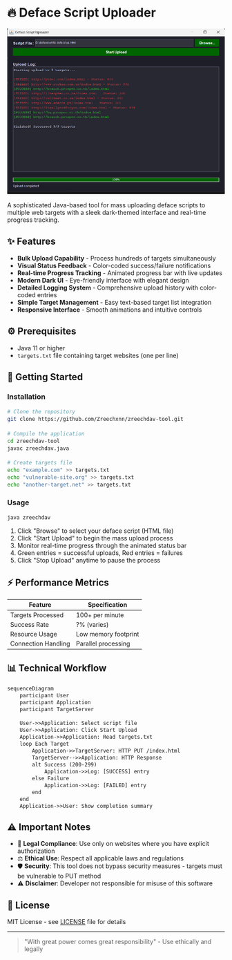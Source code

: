 
# 🔥 Deface Script Uploader

![Application Screenshot](https://github.com/Zreechxnn/Zreechxnn/blob/asset/zreechdav.png)

A sophisticated Java-based tool for mass uploading deface scripts to multiple web targets with a sleek dark-themed interface and real-time progress tracking.

## ✨ Features

- **Bulk Upload Capability** - Process hundreds of targets simultaneously
- **Visual Status Feedback** - Color-coded success/failure notifications
- **Real-time Progress Tracking** - Animated progress bar with live updates
- **Modern Dark UI** - Eye-friendly interface with elegant design
- **Detailed Logging System** - Comprehensive upload history with color-coded entries
- **Simple Target Management** - Easy text-based target list integration
- **Responsive Interface** - Smooth animations and intuitive controls

## ⚙️ Prerequisites

- Java 11 or higher
- `targets.txt` file containing target websites (one per line)

## 🚀 Getting Started

### Installation
```bash
# Clone the repository
git clone https://github.com/Zreechxnn/zreechdav-tool.git

# Compile the application
cd zreechdav-tool
javac zreechdav.java

# Create targets file
echo "example.com" >> targets.txt
echo "vulnerable-site.org" >> targets.txt
echo "another-target.net" >> targets.txt
```

### Usage
```bash
java zreechdav
```

1. Click "Browse" to select your deface script (HTML file)
2. Click "Start Upload" to begin the mass upload process
3. Monitor real-time progress through the animated status bar
4. Green entries = successful uploads, Red entries = failures
5. Click "Stop Upload" anytime to pause the process

## ⚡ Performance Metrics

| Feature               | Specification          |
|-----------------------|------------------------|
| Targets Processed     | 100+ per minute       |
| Success Rate          | ?% (varies)       |
| Resource Usage        | Low memory footprint  |
| Connection Handling   | Parallel processing   |

## 📊 Technical Workflow

```mermaid
sequenceDiagram
    participant User
    participant Application
    participant TargetServer
    
    User->>Application: Select script file
    User->>Application: Click Start Upload
    Application->>Application: Read targets.txt
    loop Each Target
        Application->>TargetServer: HTTP PUT /index.html
        TargetServer-->>Application: HTTP Response
        alt Success (200-299)
            Application->>Log: [SUCCESS] entry
        else Failure
            Application->>Log: [FAILED] entry
        end
    end
    Application->>User: Show completion summary
```

## ⚠️ Important Notes

- 🔐 **Legal Compliance**: Use only on websites where you have explicit authorization
- ⚖️ **Ethical Use**: Respect all applicable laws and regulations
- 🛡️ **Security**: This tool does not bypass security measures - targets must be vulnerable to PUT method
- ⚠️ **Disclaimer**: Developer not responsible for misuse of this software

## 📜 License

MIT License - see [LICENSE](LICENSE) file for details

---

> "With great power comes great responsibility" - Use ethically and legally
